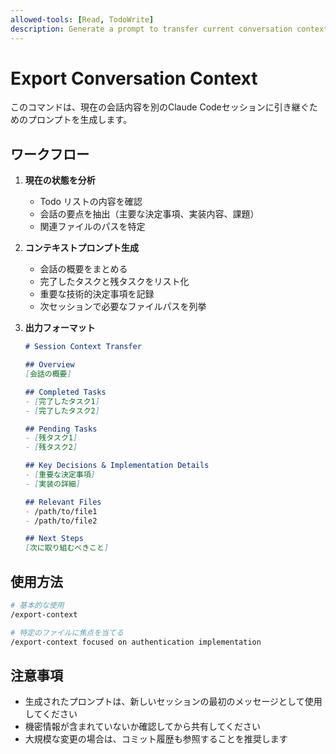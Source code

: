 ```yaml
---
allowed-tools: [Read, TodoWrite]
description: Generate a prompt to transfer current conversation context to another session
---
```


# Export Conversation Context

このコマンドは、現在の会話内容を別のClaude Codeセッションに引き継ぐためのプロンプトを生成します。

## ワークフロー

1. **現在の状態を分析**
   - Todo リストの内容を確認
   - 会話の要点を抽出（主要な決定事項、実装内容、課題）
   - 関連ファイルのパスを特定

2. **コンテキストプロンプト生成**
   - 会話の概要をまとめる
   - 完了したタスクと残タスクをリスト化
   - 重要な技術的決定事項を記録
   - 次セッションで必要なファイルパスを列挙

3. **出力フォーマット**
   ```markdown
   # Session Context Transfer

   ## Overview
   [会話の概要]

   ## Completed Tasks
   - [完了したタスク1]
   - [完了したタスク2]

   ## Pending Tasks
   - [残タスク1]
   - [残タスク2]

   ## Key Decisions & Implementation Details
   - [重要な決定事項]
   - [実装の詳細]

   ## Relevant Files
   - /path/to/file1
   - /path/to/file2

   ## Next Steps
   [次に取り組むべきこと]
   ```

## 使用方法

```bash
# 基本的な使用
/export-context

# 特定のファイルに焦点を当てる
/export-context focused on authentication implementation
```

## 注意事項

- 生成されたプロンプトは、新しいセッションの最初のメッセージとして使用してください
- 機密情報が含まれていないか確認してから共有してください
- 大規模な変更の場合は、コミット履歴も参照することを推奨します
